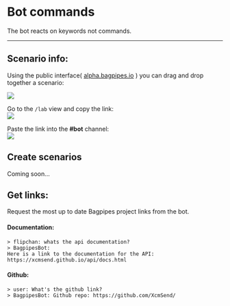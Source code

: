 # Bot commands

The bot reacts on keywords not commands.

------------------------------------

## Scenario info: 
Using the public interface( [alpha.bagpipes.io](https://alpha.bagpipes.io) ) you can drag and drop together a scenario: 

![](/img/scenario_bot.png)

Go to the `/lab` view and copy the link:   
![](/img/lab_viewer.png) 

Paste the link into the **#bot** channel:  
![](/img/discord_bot.png)

## Create scenarios   
Coming soon... 


## Get links:
Request the most up to date Bagpipes project links from the bot.   



#### Documentation:  
```
> flipchan: whats the api documentation?
> BagpipesBot: 
Here is a link to the documentation for the API: https://xcmsend.github.io/api/docs.html
```

#### Github:  
```
> user: What's the github link?  
> BagpipesBot: Github repo: https://github.com/XcmSend/ 
```
